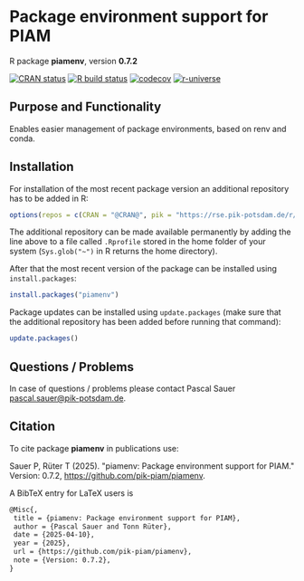 # Package environment support for PIAM

R package **piamenv**, version **0.7.2**

[![CRAN status](https://www.r-pkg.org/badges/version/piamenv)](https://cran.r-project.org/package=piamenv) [![R build status](https://github.com/pik-piam/piamenv/workflows/check/badge.svg)](https://github.com/pik-piam/piamenv/actions) [![codecov](https://codecov.io/gh/pik-piam/piamenv/branch/master/graph/badge.svg)](https://app.codecov.io/gh/pik-piam/piamenv) [![r-universe](https://pik-piam.r-universe.dev/badges/piamenv)](https://pik-piam.r-universe.dev/builds)

## Purpose and Functionality

Enables easier management of package environments, based on renv and conda.


## Installation

For installation of the most recent package version an additional repository has to be added in R:

```r
options(repos = c(CRAN = "@CRAN@", pik = "https://rse.pik-potsdam.de/r/packages"))
```
The additional repository can be made available permanently by adding the line above to a file called `.Rprofile` stored in the home folder of your system (`Sys.glob("~")` in R returns the home directory).

After that the most recent version of the package can be installed using `install.packages`:

```r 
install.packages("piamenv")
```

Package updates can be installed using `update.packages` (make sure that the additional repository has been added before running that command):

```r 
update.packages()
```

## Questions / Problems

In case of questions / problems please contact Pascal Sauer <pascal.sauer@pik-potsdam.de>.

## Citation

To cite package **piamenv** in publications use:

Sauer P, Rüter T (2025). "piamenv: Package environment support for PIAM." Version: 0.7.2, <https://github.com/pik-piam/piamenv>.

A BibTeX entry for LaTeX users is

 ```latex
@Misc{,
  title = {piamenv: Package environment support for PIAM},
  author = {Pascal Sauer and Tonn Rüter},
  date = {2025-04-10},
  year = {2025},
  url = {https://github.com/pik-piam/piamenv},
  note = {Version: 0.7.2},
}
```
